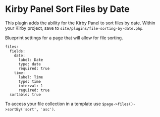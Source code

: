 # Kirby Panel Sort Files by Date

This plugin adds the ability for the Kirby Panel to sort files by date. Within your Kirby project, save to `site/plugins/file-sorting-by-date.php`.

Blueprint settings for a page that will allow for file sorting.

```
files:
  fields:
    date:
      label: Date
      type: date
      required: true
    time:
      label: Time
      type: time
      interval: 1
      required: true
  sortable: true
```


To access your file collection in a template use `$page->files()->sortBy('sort', 'asc')`.
